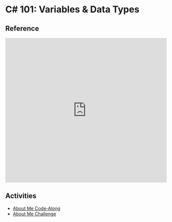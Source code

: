 # <span>C# 101:</span> Variables & Data Types

## Reference
<iframe src='https://view.officeapps.live.com/op/embed.aspx?src=https://hylandtechclub.com/cs-101/Variables/Variables.pptx' width='100%' height='450px' frameborder='0'></iframe>

## Activities
- [About Me Code-Along](AboutMeCodeAlong.md)
- [About Me Challenge](AboutMeChallenge.md)